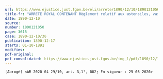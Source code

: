 ```yaml
---
url: https://www.ejustice.just.fgov.be/eli/arrete/1890/12/10/1890121050/justel
title-fr: "ARRETE ROYAL CONTENANT Règlement relatif aux ustensiles, vases, etc., employés dans l'industrie et le commerce des denrées alimentaires. (NOTE : Cet arrêté n'est plus applicable aux objets et matières visées aux annexes de l'AR 12-09-1972)(NOTE : Consultation des versions antérieures à partir du 25-05-2020 et mise à jour au 25-05-2020)"
date: 1890-12-10
source:
number: 1890121050
page: 3615
case: 1890-12-10/30
publication: 1890-12-17
starts: 01-10-1891
modifies:
pdf-original:
pdf-consolidated: https://www.ejustice.just.fgov.be/img_l/pdf/1890/12/10/1890121050_F.pdf
---
```


`[Abrogé] <AR 2020-04-29/10, art. 3,1°, 002; En vigueur : 25-05-2020>`
